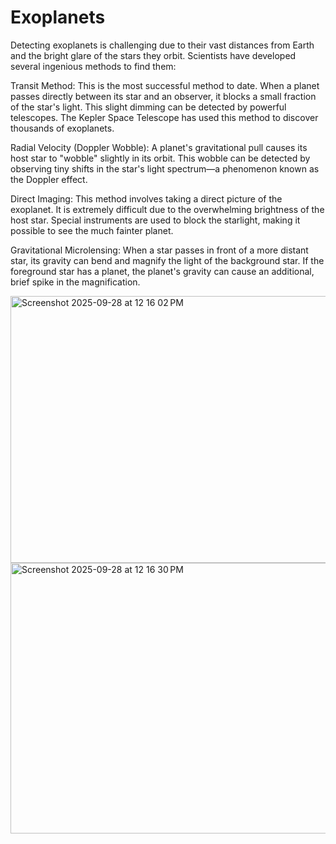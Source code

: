 # Exoplanets

Detecting exoplanets is challenging due to their vast distances from Earth and the bright glare of the stars they orbit. Scientists have developed several ingenious methods to find them:

Transit Method: This is the most successful method to date. When a planet passes directly between its star and an observer, it blocks a small fraction of the star's light. This slight dimming can be detected by powerful telescopes. The Kepler Space Telescope has used this method to discover thousands of exoplanets.



Radial Velocity (Doppler Wobble): A planet's gravitational pull causes its host star to "wobble" slightly in its orbit. This wobble can be detected by observing tiny shifts in the star's light spectrum—a phenomenon known as the Doppler effect.


Direct Imaging: This method involves taking a direct picture of the exoplanet. It is extremely difficult due to the overwhelming brightness of the host star. Special instruments are used to block the starlight, making it possible to see the much fainter planet.


Gravitational Microlensing: When a star passes in front of a more distant star, its gravity can bend and magnify the light of the background star. If the foreground star has a planet, the planet's gravity can cause an additional, brief spike in the magnification.



<img width="1304" height="427" alt="Screenshot 2025-09-28 at 12 16 02 PM" src="https://github.com/user-attachments/assets/b4d0149a-d9fd-4b68-8a55-86fcb4f61e05" />





<img width="1305" height="433" alt="Screenshot 2025-09-28 at 12 16 30 PM" src="https://github.com/user-attachments/assets/5fddb814-3fc2-47c7-9bef-4af847fd6618" />
